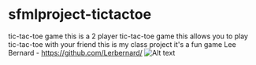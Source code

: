 # sfmlproject-tictactoe
tic-tac-toe game
this is a 2 player tic-tac-toe game
this allows you to play tic-tac-toe with your friend
this is my class project
it's a fun game
Lee Bernard - https://github.com/Lerbernard/
![Alt text]("C:\Users\leema\Downloads\gamerunning.png" "game running")